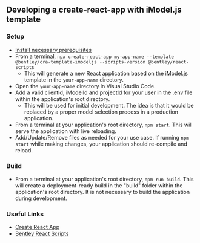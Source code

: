 ## Developing a create-react-app with iModel.js template

### Setup

- [Install necessary prerequisites]($docs/getting-started/development-prerequisites)
- From a terminal, `npx create-react-app my-app-name --template @bentley/cra-template-imodeljs --scripts-version @bentley/react-scripts`
  - This will generate a new React application based on the iModel.js template in the `your-app-name` directory.
- Open the `your-app-name` directory in Visual Studio Code.
- Add a valid clientId, iModelId and projectId for your user in the .env file within the application's root directory.
  - This will be used for initial development. The idea is that it would be replaced by a proper model selection process in a production application.
- From a terminal at your application's root directory, `npm start`. This will serve the application with live reloading.
- Add/Update/Remove files as needed for your use case. If running `npm start` while making changes, your application should re-compile and reload.

### Build

- From a terminal at your application's root directory, `npm run build`. This will create a deployment-ready build in the "build" folder within the application's root directory. It is not necessary to build the application during development.

### Useful Links

- [Create React App](https://create-react-app.dev/)
- [Bentley React Scripts](https://www.npmjs.com/package/@bentley/react-scripts)
